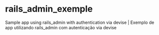 # rails_admin_exemple
Sample app using rails_admin with authentication via devise | Exemplo de app utilizando rails_admin com autenticação via devise
